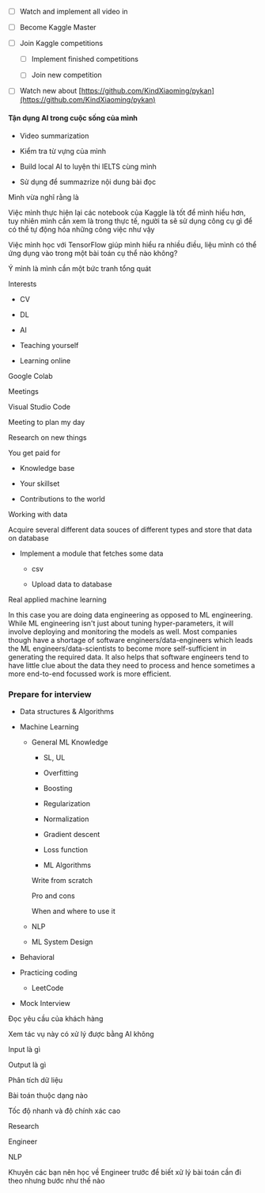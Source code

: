 - [ ] Watch and implement all video in
    
- [ ] Become Kaggle Master
    
- [ ] Join Kaggle competitions
    
    - [ ] Implement finished competitions
        
    - [ ] Join new competition
        
- [ ] Watch new about [https://github.com/KindXiaoming/pykan](https://github.com/KindXiaoming/pykan)
    

#### Tận dụng AI trong cuộc sống của mình

- Video summarization
    
- Kiểm tra từ vựng của mình
    
- Build local AI to luyện thi IELTS cùng mình
    
- Sử dụng để summazrize nội dung bài đọc
    

Mình vừa nghĩ rằng là

Việc mình thực hiện lại các notebook của Kaggle là tốt để mình hiểu hơn, tuy nhiên mình cần xem là trong thực tế, người ta sẽ sử dụng công cụ gì để có thể tự động hóa những công việc như vậy

Việc mình học với TensorFlow giúp mình hiểu ra nhiều điều, liệu mình có thể ứng dụng vào trong một bài toán cụ thể nào không?

Ý mình là mình cần một bức tranh tổng quát

Interests

- CV
    
- DL
    
- AI
    
- Teaching yourself
    
- Learning online
    

Google Colab

Meetings

Visual Studio Code

Meeting to plan my day

Research on new things

You get paid for

- Knowledge base
    
- Your skillset
    
- Contributions to the world
    

Working with data

Acquire several different data souces of different types and store that data on database

- Implement a module that fetches some data
    
    - csv
        
    - Upload data to database
        

Real applied machine learning

In this case you are doing data engineering as opposed to ML engineering. While ML engineering isn't just about tuning hyper-parameters, it will involve deploying and monitoring the models as well. Most companies though have a shortage of software engineers/data-engineers which leads the ML engineers/data-scientists to become more self-sufficient in generating the required data. It also helps that software engineers tend to have little clue about the data they need to process and hence sometimes a more end-to-end focussed work is more efficient.

### Prepare for interview

- Data structures & Algorithms
    
- Machine Learning
    
    - General ML Knowledge
        
        - SL, UL
            
        - Overfitting
            
        - Boosting
            
        - Regularization
            
        - Normalization
            
        - Gradient descent
            
        - Loss function
            
        - ML Algorithms
            
        
        Write from scratch
        
        Pro and cons
        
        When and where to use it
        
    - NLP
        
    - ML System Design
        
- Behavioral
    
- Practicing coding
    
    - LeetCode
- Mock Interview
    

Đọc yêu cầu của khách hàng

Xem tác vụ này có xử lý được bằng AI không

Input là gì

Output là gì

Phân tích dữ liệu

Bài toán thuộc dạng nào

Tốc độ nhanh và độ chính xác cao

Research

Engineer

NLP

Khuyên các bạn nên học về Engineer trước để biết xử lý bài toán cần đi theo nhưng bước như thế nào